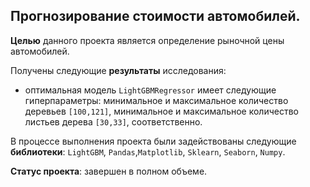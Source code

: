 ## Прогнозирование стоимости автомобилей.

**Целью** данного проекта является определение рыночной цены автомобилей.

Получены следующие **результаты** исследования: 
- оптимальная модель `LightGBMRegressor` имеет следующие гиперпараметры: минимальное и максимальное количество деревьев `[100,121]`, минимальное и максимальное количество листьев дерева `[30,33]`, соответственно.

В процессе выполнения проекта были задействованы следующие **библиотеки**: `LightGBM`, `Pandas`,`Matplotlib`, `Sklearn`, `Seaborn`, `Numpy`. 

**Статус проекта**: завершен в полном объеме.
